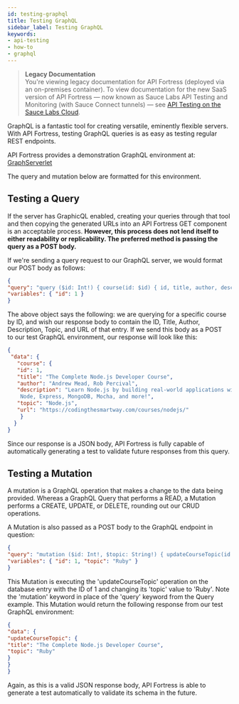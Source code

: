 ```yaml
---
id: testing-graphql
title: Testing GraphQL
sidebar_label: Testing GraphQL
keywords:
- api-testing
- how-to
- graphql
---
```


<head>
  <meta name="robots" content="noindex" />
</head>

> **Legacy Documentation**<br/>You're viewing legacy documentation for API Fortress (deployed via an on-premises container). To view documentation for the new SaaS version of API Fortress &#8212; now known as Sauce Labs API Testing and Monitoring (with Sauce Connect tunnels) &#8212; see [API Testing on the Sauce Labs Cloud](/api-testing/).

GraphQL is a fantastic tool for creating versatile, eminently flexible servers. With API Fortress, testing GraphQL queries is as easy as testing regular REST endpoints.

API Fortress provides a demonstration GraphQL environment at: [GraphServerlet](https://graphserverlet.herokuapp.com/graphql)

The query and mutation below are formatted for this environment.

## Testing a Query

If the server has GraphicQL enabled, creating your queries through that tool and then copying the generated URLs into an API Fortress GET component is an acceptable process. **However, this process does not lend itself to either readability or replicability. The preferred method is passing the query as a POST body.**

If we're sending a query request to our GraphQL server, we would format our POST body as follows:

```json
{
"query": "query ($id: Int!) { course(id: $id) { id, title, author, description, topic, url }}",
"variables": { "id": 1 }
}
```

The above object says the following: we are querying for a specific course by ID, and wish our response body to contain the ID, Title, Author, Description, Topic, and URL of that entry. If we send this body as a POST to our test GraphQL environment, our response will look like this:

```json
{
 "data": {
   "course": {
   "id": 1,
   "title": "The Complete Node.js Developer Course",
   "author": "Andrew Mead, Rob Percival",
   "description": "Learn Node.js by building real-world applications with
    Node, Express, MongoDB, Mocha, and more!",
   "topic": "Node.js",
   "url": "https://codingthesmartway.com/courses/nodejs/"
    }
  }
}
```

Since our response is a JSON body, API Fortress is fully capable of automatically generating a test to validate future responses from this query.

## Testing a Mutation

A mutation is a GraphQL operation that makes a change to the data being provided. Whereas a GraphQL Query that performs a READ, a Mutation performs a CREATE, UPDATE, or DELETE, rounding out our CRUD operations.

A Mutation is also passed as a POST body to the GraphQL endpoint in question:

```json
{
"query": "mutation ($id: Int!, $topic: String!) { updateCourseTopic(id: $id, topic: $topic) { title, topic }}",
"variables": { "id": 1, "topic": "Ruby" }
}
```

This Mutation is executing the 'updateCourseTopic' operation on the database entry with the ID of 1 and changing its 'topic' value to 'Ruby'. Note the 'mutation' keyword in place of the 'query' keyword from the Query example. This Mutation would return the following response from our test GraphQL environment:

```json
{
"data": {
"updateCourseTopic": {
"title": "The Complete Node.js Developer Course",
"topic": "Ruby"
}
}
}
```

Again, as this is a valid JSON response body, API Fortress is able to generate a test automatically to validate its schema in the future.
